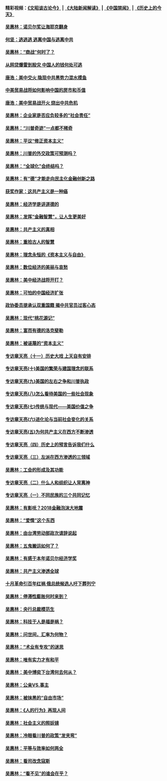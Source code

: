 #### 精彩视频：[《文昭谈古论今》](https://github.com/gfw-breaker/wenzhao/blob/master/README.md?t=01100630) | [《大陆新闻解读》](https://github.com/gfw-breaker/ntdtv-comedy/blob/master/README.md?t=01100630) | [《中国禁闻》](https://github.com/gfw-breaker/ntdtv-news/blob/master/README.md?t=01100630) | [《历史上的今天》](https://github.com/gfw-breaker/today-in-history/blob/master/README.md?t=01100630) 

#### [吴惠林：诺贝尔奖让海耶克翻身](../pages/nsc423/n10890049.md?t=01100630) 

#### [何坚：逃逃逃 逃离中国与逃离中共](../pages/nsc423/n10592891.md?t=01100630) 

#### [吴惠林：“商战”何时了？](../pages/nsc423/n10573558.md?t=01100630) 

#### [从网贷爆雷到股灾 中国人的钱何处可逃](../pages/nsc423/n10572800.md?t=01100630) 

#### [唐浩：美中交火 隐现中共黑势力混水摸鱼](../pages/nsc423/n10544040.md?t=01100630) 

#### [中美贸易战将如何影响中国的房市和币值](../pages/nsc423/n10543697.md?t=01100630) 

#### [唐浩：美中贸易战开火 烧出中共危机](../pages/nsc423/n10540126.md?t=01100630) 

#### [吴惠林：企业家是否应负较多的“社会责任”](../pages/nsc423/n10535022.md?t=01100630) 

#### [吴惠林：“川普奇迹”一点都不稀奇](../pages/nsc423/n10512808.md?t=01100630) 

#### [吴惠林：平议“修正资本主义”](../pages/nsc423/n10495724.md?t=01100630) 

#### [吴惠林：川普的外交政策可预测吗？](../pages/nsc423/n10462387.md?t=01100630) 

#### [吴惠林：“全球化”会终结吗？](../pages/nsc423/n10452838.md?t=01100630) 

#### [吴惠林：有“德”才能走向民主化金融创新之路](../pages/nsc423/n10432292.md?t=01100630) 

#### [获奖作家：这共产主义是一种癌](../pages/nsc423/n10431541.md?t=01100630) 

#### [吴惠林：经济学是讲道德的](../pages/nsc423/n10398014.md?t=01100630) 

#### [吴惠林：发挥“金融智慧”，让人生更美好](../pages/nsc423/n10375019.md?t=01100630) 

#### [吴惠林：共产主义的真相](../pages/nsc423/n10351394.md?t=01100630) 

#### [吴惠林：重拾古人的智慧](../pages/nsc423/n10337691.md?t=01100630) 

#### [吴惠林：理念永恒的《资本主义与自由》](../pages/nsc423/n10316274.md?t=01100630) 

#### [吴惠林：数位经济的美丽与哀愁](../pages/nsc423/n10292946.md?t=01100630) 

#### [吴惠林：美中经济战将开打？](../pages/nsc423/n10258825.md?t=01100630) 

#### [吴惠林：可怕的中国经济扩张](../pages/nsc423/n10219147.md?t=01100630) 

#### [政协委员提承认双重国籍 揭中共官员过客心态](../pages/nsc423/n10208809.md?t=01100630) 

#### [吴惠林：现代“桃花源记”](../pages/nsc423/n10185234.md?t=01100630) 

#### [吴惠林：富而有德的洛克斐勒](../pages/nsc423/n10142264.md?t=01100630) 

#### [吴惠林：被诬蔑的“资本主义”](../pages/nsc423/n10124816.md?t=01100630) 

#### [专访章天亮（十一）历史大戏 上天自有安排](../pages/nsc423/n10094905.md?t=01100630) 

#### [专访章天亮(十)美国的繁荣与建国理念的联系](../pages/nsc423/n10094899.md?t=01100630) 

#### [专访章天亮(九)美国的左右之争和川普执政](../pages/nsc423/n10094889.md?t=01100630) 

#### [专访章天亮(八)怎么看待美国的一些社会现象](../pages/nsc423/n10094857.md?t=01100630) 

#### [专访章天亮(七)传统与现代——美国价值之争](../pages/nsc423/n10093140.md?t=01100630) 

#### [专访章天亮(六)进化论与当前社会变化的关系](../pages/nsc423/n10092036.md?t=01100630) 

#### [专访章天亮(五)为何共产主义在西方不断渗透](../pages/nsc423/n10083620.md?t=01100630) 

#### [专访章天亮（四）历史上的预言告诉我们什么](../pages/nsc423/n10083606.md?t=01100630) 

#### [专访章天亮（三）左派在西方渗透的三领域](../pages/nsc423/n10081115.md?t=01100630) 

#### [吴惠林：工会的形成及其功能](../pages/nsc423/n10080633.md?t=01100630) 

#### [专访章天亮（二）什么人和组织让人背离神](../pages/nsc423/n10076637.md?t=01100630) 

#### [专访章天亮（一）不同民族的三个共同记忆](../pages/nsc423/n10074188.md?t=01100630) 

#### [吴惠林：有影呒？2018金融泡沫大地震](../pages/nsc423/n10040534.md?t=01100630) 

#### [吴惠林：“爱情”这个东西](../pages/nsc423/n10019423.md?t=01100630) 

#### [吴惠林：由台湾劳动部政次请辞说起](../pages/nsc423/n9979679.md?t=01100630) 

#### [吴惠林：五鬼搬运如何了？](../pages/nsc423/n9925338.md?t=01100630) 

#### [吴惠林：有感于本年诺贝尔经济学奖](../pages/nsc423/n9871883.md?t=01100630) 

#### [吴惠林：共产主义渗透全球](../pages/nsc423/n9812748.md?t=01100630) 

#### [十月革命引百年红祸 俄总统候选人吁下葬列宁](../pages/nsc423/n9810182.md?t=01100630) 

#### [吴惠林：停滞性膨胀何时来到？](../pages/nsc423/n9764136.md?t=01100630) 

#### [吴惠林：央行总裁模范生](../pages/nsc423/n9728134.md?t=01100630) 

#### [吴惠林：科技于人是福是祸？](../pages/nsc423/n9672982.md?t=01100630) 

#### [吴惠林：问世间，汇率为何物？](../pages/nsc423/n9621788.md?t=01100630) 

#### [吴惠林：“术业有专攻”的迷思](../pages/nsc423/n9580363.md?t=01100630) 

#### [吴惠林：唯有实力才有和平](../pages/nsc423/n9529599.md?t=01100630) 

#### [吴惠林：美中博奕下台湾何去何从？](../pages/nsc423/n9483598.md?t=01100630) 

#### [吴惠林：公亲VS.事主](../pages/nsc423/n9425637.md?t=01100630) 

#### [吴惠林：被抹黑的“自由市场”](../pages/nsc423/n9351545.md?t=01100630) 

#### [吴惠林：《人的行为》再现人间](../pages/nsc423/n9296339.md?t=01100630) 

#### [吴惠林：社会主义的照妖镜](../pages/nsc423/n9243460.md?t=01100630) 

#### [吴惠林：冷眼看川普的政策“发夹弯”](../pages/nsc423/n9120684.md?t=01100630) 

#### [吴惠林：平等与效率如何两全](../pages/nsc423/n9075430.md?t=01100630) 

#### [吴惠林：看司改念寇斯](../pages/nsc423/n9024915.md?t=01100630) 

#### [吴惠林：“看不见”的谁会在乎？](../pages/nsc423/n8977488.md?t=01100630) 


